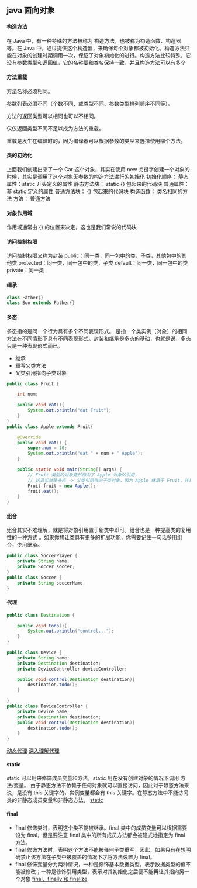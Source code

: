 ## java 面向对象

#### 构造方法
在 Java 中，有一种特殊的方法被称为 构造方法，也被称为构造函数、构造器等。在 Java 中，通过提供这个构造器，来确保每个对象都被初始化。构造方法只能在对象的创建时期调用一次，保证了对象初始化的进行。构造方法比较特殊，它没有参数类型和返回值，它的名称要和类名保持一致，并且构造方法可以有多个

#### 方法重载
方法名称必须相同。

参数列表必须不同（个数不同、或类型不同、参数类型排列顺序不同等）。

方法的返回类型可以相同也可以不相同。

仅仅返回类型不同不足以成为方法的重载。

重载是发生在编译时的，因为编译器可以根据参数的类型来选择使用哪个方法。

#### 类的初始化
上面我们创建出来了一个 Car 这个对象，其实在使用 new 关键字创建一个对象的时候，其实是调用了这个对象无参数的构造方法进行的初始化
初始化顺序：
静态属性：static 开头定义的属性
静态方法块： static {} 包起来的代码块
普通属性： 非 static 定义的属性
普通方法块： {} 包起来的代码块
构造函数： 类名相同的方法
方法： 普通方法

#### 对象作用域
作用域通常由 {} 的位置来决定，这也是我们常说的代码块

#### 访问控制权限
访问控制权限又称为封装
public：同一类，同一包中的类，子类，其他包中的其他类
protected：同一类，同一包中的类，子类
default：同一类，同一包中的类
private：同一类

#### 继承
```java
class Father{}
class Son extends Father{}
```
#### 多态
多态指的是同一个行为具有多个不同表现形式。
是指一个类实例（对象）的相同方法在不同情形下具有不同表现形式。封装和继承是多态的基础，也就是说，多态只是一种表现形式而已。
- 继承
- 重写父类方法
- 父类引用指向子类对象
```java
public class Fruit {

    int num;

    public void eat(){
        System.out.println("eat Fruit");
    }
}
public class Apple extends Fruit{

    @Override
    public void eat() {
        super.num = 10;
        System.out.println("eat " + num + " Apple");
    }

    public static void main(String[] args) {
        // Fruit 类型的对象竟然指向了 Apple 对象的引用，
        // 这其实就是多态 -> 父类引用指向子类对象，因为 Apple 继承于 Fruit，并且重写了 eat 方法，所以能够表现出来多种状态的形式。
        Fruit fruit = new Apple();
        fruit.eat();
    }
}
```

#### 组合
组合其实不难理解，就是将对象引用置于新类中即可。组合也是一种提高类的复用性的一种方式
。如果你想让类具有更多的扩展功能，你需要记住一句话多用组合，少用继承。
```java
public class SoccerPlayer {
    private String name;
    private Soccer soccer;
}
public class Soccer {
    private String soccerName;    
}
```
#### 代理
```java
public class Destination {

    public void todo(){
        System.out.println("control...");
    }
}

public class Device {
    private String name;
    private Destination destination;
    private DeviceController deviceController;

    public void control(Destination destination){
        destination.todo();
    }

}
public class DeviceController {
    private Device name;
    private Destination destination;
    public void control(Destination destination){
        destination.todo();
    }
}
```
[动态代理](https://mp.weixin.qq.com/s?__biz=MzkwMDE1MzkwNQ==&mid=2247495729&idx=1&sn=a8960d2bf5a3cb61ad1cbd4fe0f547bc&chksm=c04ae76ff73d6e79f0f786666dfc769fda050c497d9b5ce2a40e4218fa409c9c87640c9834af&token=807132442&lang=zh_CN#rd)
[深入理解代理](https://mp.weixin.qq.com/s?__biz=MzkwMDE1MzkwNQ==&mid=2247495842&idx=1&sn=e04e448d3e193912bf4702125028451f&chksm=c04ae7fcf73d6eea6737ff788c8cd09ed7e9c208858439c5fcd7269f1792708507fedb7b6e1b&token=941500738&lang=zh_CN#rd)

#### static
static 可以用来修饰成员变量和方法，static 用在没有创建对象的情况下调用 方法/变量。
由于静态方法不依赖于任何对象就可以直接访问，因此对于静态方法来说，是没有 this 关键字的，实例变量都会有 this 关键字。在静态方法中不能访问类的非静态成员变量和非静态方法，
[static](https://mp.weixin.qq.com/s?__biz=MzI0ODk2NDIyMQ==&mid=2247484455&idx=1&sn=582d5d2722dab28a36b6c7bc3f39d3fb&chksm=e999f135deee7823226d4da1e8367168a3d0ec6e66c9a589843233b7e801c416d2e535b383be&token=1464638247&lang=zh_CN#rd)

#### final
- final 修饰类时，表明这个类不能被继承。final 类中的成员变量可以根据需要设为 final，但是要注意 final 类中的所有成员方法都会被隐式地指定为 final 方法。
- final 修饰方法时，表明这个方法不能被任何子类重写，因此，如果只有在想明确禁止该方法在子类中被覆盖的情况下才将方法设置为 final。
- final 修饰变量分为两种情况，一种是修饰基本数据类型，表示数据类型的值不能被修改；一种是修饰引用类型，表示对其初始化之后便不能再让其指向另一个对象
[final、finally 和 finalize](https://mp.weixin.qq.com/s?__biz=MzkwMDE1MzkwNQ==&mid=2247495775&idx=1&sn=98e9f5ba4ea59616161e3c9c9c103456&source=41#wechat_redirect)